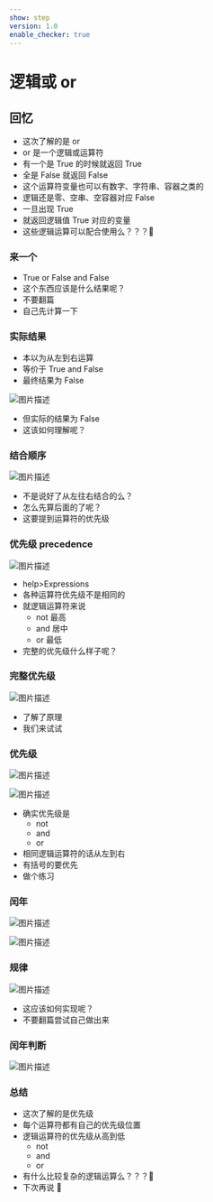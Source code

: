```yaml
---
show: step
version: 1.0
enable_checker: true
---
```


# 逻辑或 or

## 回忆

- 这次了解的是 or
- or 是一个逻辑或运算符
- 有一个是 True 的时候就返回 True
- 全是 False 就返回 False
- 这个运算符变量也可以有数字、字符串、容器之类的
- 逻辑还是零、空串、空容器对应 False
- 一旦出现 True
- 就返回逻辑值 True 对应的变量
- 这些逻辑运算可以配合使用么？？？🤔

### 来一个

- True or False and False
- 这个东西应该是什么结果呢？
- 不要翻篇
- 自己先计算一下

### 实际结果

- 本以为从左到右运算
- 等价于 True and False
- 最终结果为 False

![图片描述](https://doc.shiyanlou.com/courses/uid1190679-20210925-1632567804726)

- 但实际的结果为 False
- 这该如何理解呢？

### 结合顺序

![图片描述](https://doc.shiyanlou.com/courses/uid1190679-20210925-1632567812832)

- 不是说好了从左往右结合的么？
- 怎么先算后面的了呢？
- 这要提到运算符的优先级

### 优先级 precedence

![图片描述](https://doc.shiyanlou.com/courses/uid1190679-20210925-1632567887013)

- help>Expressions
- 各种运算符优先级不是相同的
- 就逻辑运算符来说
  - not 最高
  - and 居中
  - or 最低
- 完整的优先级什么样子呢？

### 完整优先级

![图片描述](https://doc.shiyanlou.com/courses/uid1190679-20210925-1632569075584)

- 了解了原理
- 我们来试试

### 优先级

![图片描述](https://doc.shiyanlou.com/courses/uid1190679-20210925-1632568284055)

![图片描述](https://doc.shiyanlou.com/courses/uid1190679-20210925-1632568294428)

- 确实优先级是
  - not
  - and
  - or
- 相同逻辑运算符的话从左到右
- 有括号的要优先
- 做个练习

### 闰年

![图片描述](https://doc.shiyanlou.com/courses/uid1190679-20210925-1632568505445)

![图片描述](https://doc.shiyanlou.com/courses/uid1190679-20210925-1632568548589)

### 规律

![图片描述](https://doc.shiyanlou.com/courses/uid1190679-20210925-1632568567185)

- 这应该如何实现呢？
- 不要翻篇尝试自己做出来

### 闰年判断

![图片描述](https://doc.shiyanlou.com/courses/uid1190679-20210925-1632568830456)

### 总结

- 这次了解的是优先级
- 每个运算符都有自己的优先级位置
- 逻辑运算符的优先级从高到低
  - not
  - and
  - or
- 有什么比较复杂的逻辑运算么？？？🤔
- 下次再说 👋
